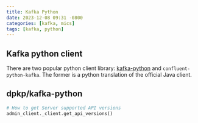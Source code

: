 ```yaml
---
title: Kafka Python
date: 2023-12-08 09:31 -0800
categories: [kafka, mics]
tags: [kafka, python]
---
```


## Kafka python client

There are two popular python client library:
[kafka-python](https://github.com/dpkp/kafka-python) and
`confluent-python-kafka`. The former is a python translation of the official
Java client.

## dpkp/kafka-python

```python
# How to get Server supported API versions
admin_client._client.get_api_versions()


```
